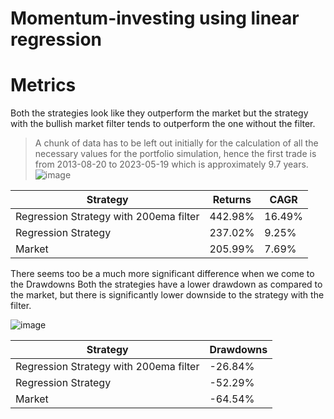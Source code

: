 # Momentum-investing using linear regression



# Metrics 

Both the strategies look like they outperform the market but the strategy with the bullish market filter tends to outperform the one without the filter.
>A chunk of data has to be left out initially for the calculation of all the necessary values for the portfolio simulation, hence the first trade is from 2013-08-20 to 2023-05-19 which is approximately 9.7 years.
![image](https://github.com/sohum-25/Momentum-investing/assets/37628069/957b7b1d-2ec5-4ff4-9a53-80e2df3719fd)

| Strategy          | Returns | CAGR |
|-------------------|-----------|------| 
| Regression Strategy with 200ema filter  | 442.98% | 16.49%|
| Regression Strategy          | 237.02% | 9.25% |
| Market            | 205.99% | 7.69% |

There seems too be a much more significant difference when we come to the Drawdowns
Both the strategies have a lower drawdown as compared to the market, but there is significantly lower downside to the strategy with the filter.

![image](https://github.com/sohum-25/Momentum-investing/assets/37628069/d1b58b50-3d7f-49b0-98a6-f18369881581)



| Strategy          | Drawdowns |
|-------------------|-----------|
| Regression Strategy with 200ema filter  | -26.84% |
| Regression Strategy          | -52.29% |
| Market            | -64.54% |
